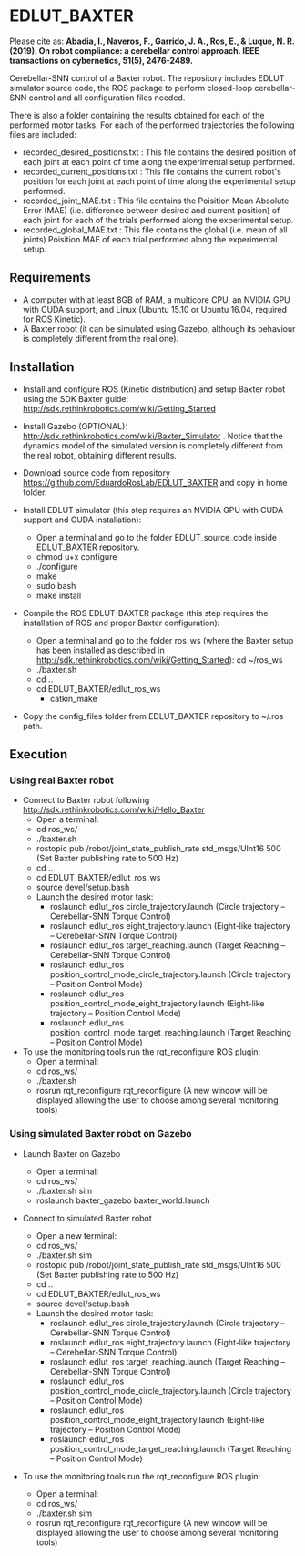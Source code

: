# EDLUT_BAXTER

Please cite as: 
**Abadia, I., Naveros, F., Garrido, J. A., Ros, E., & Luque, N. R. (2019). On robot compliance: a cerebellar control approach. IEEE transactions on cybernetics, 51(5), 2476-2489.**


Cerebellar-SNN control of a Baxter robot. The repository includes EDLUT simulator source code, the ROS package to perform closed-loop cerebellar-SNN control and all configuration files needed. 

There is also a folder containing the results obtained for each of the performed motor tasks. For each of the performed trajectories the following files are included: 
* recorded_desired_positions.txt : This file contains the desired position of each joint at each point of time along the experimental setup performed. 
* recorded_current_positions.txt : This file contains the current robot's position for each joint at each point of time along the experimental setup performed. 
* recorded_joint_MAE.txt : This file contains the Poisition Mean Absolute Error (MAE) (i.e. difference between desired and current position) of each joint for each of the trials performed along the experimental setup. 
* recorded_global_MAE.txt : This file contains the global (i.e. mean of all joints) Poisition MAE of each trial performed along the experimental setup. 
	

##  Requirements
* A computer with at least 8GB of RAM, a multicore CPU, an NVIDIA GPU with CUDA support, and Linux (Ubuntu 15.10 or Ubuntu 16.04, required for ROS Kinetic).
* A Baxter robot (it can be simulated using Gazebo, although its behaviour is completely different from the real one).


## Installation
* Install and configure ROS (Kinetic distribution) and setup Baxter robot using the SDK Baxter guide: http://sdk.rethinkrobotics.com/wiki/Getting_Started

* Install Gazebo (OPTIONAL): http://sdk.rethinkrobotics.com/wiki/Baxter_Simulator . Notice that the dynamics model of the simulated version is completely different from the real robot, obtaining different results. 

* Download source code from repository https://github.com/EduardoRosLab/EDLUT_BAXTER and copy in home folder. 

* Install EDLUT simulator (this step requires an NVIDIA GPU with CUDA support and CUDA installation):
	* Open a terminal and go to the folder EDLUT_source_code inside EDLUT_BAXTER repository.
	* chmod u+x configure
	* ./configure
	* make
	* sudo bash
	* make install

* Compile the ROS EDLUT-BAXTER package (this step requires the installation of ROS and proper Baxter configuration):
	* Open a terminal and go to the folder ros_ws (where the Baxter setup has been installed as described in http://sdk.rethinkrobotics.com/wiki/Getting_Started): cd ~/ros_ws
	* ./baxter.sh
	* cd ..
  * cd EDLUT_BAXTER/edlut_ros_ws
	* catkin_make

* Copy the config_files folder from EDLUT_BAXTER repository to ~/.ros path. 


## Execution 
### Using real Baxter robot 
* Connect to Baxter robot following http://sdk.rethinkrobotics.com/wiki/Hello_Baxter 
  * Open a terminal: 
  * cd ros_ws/
  * ./baxter.sh 
  * rostopic pub /robot/joint_state_publish_rate std_msgs/UInt16 500 (Set Baxter publishing rate to 500 Hz) 
  * cd ..
  * cd EDLUT_BAXTER/edlut_ros_ws
  * source devel/setup.bash
  * Launch the desired motor task: 
    * roslaunch edlut_ros circle_trajectory.launch (Circle trajectory – Cerebellar-SNN Torque Control)
    * roslaunch edlut_ros eight_trajectory.launch (Eight-like trajectory – Cerebellar-SNN Torque Control)
    * roslaunch edlut_ros target_reaching.launch (Target Reaching – Cerebellar-SNN Torque Control)
    * roslaunch edlut_ros position_control_mode_circle_trajectory.launch (Circle trajectory – Position Control Mode)
    * roslaunch edlut_ros position_control_mode_eight_trajectory.launch (Eight-like trajectory – Position Control Mode)
    * roslaunch edlut_ros position_control_mode_target_reaching.launch (Target Reaching – Position Control Mode)
* To use the monitoring tools run the rqt_reconfigure ROS plugin:
  * Open a terminal: 
  * cd ros_ws/
  * ./baxter.sh 
  * rosrun rqt_reconfigure rqt_reconfigure (A new window will be displayed allowing the user to choose among several monitoring tools) 



### Using simulated Baxter robot on Gazebo 
* Launch Baxter on Gazebo 
  * Open a terminal: 
  * cd ros_ws/
  * ./baxter.sh sim
  * roslaunch baxter_gazebo baxter_world.launch

* Connect to simulated Baxter robot 
  * Open a new terminal: 
  * cd ros_ws/
  * ./baxter.sh sim
  * rostopic pub /robot/joint_state_publish_rate std_msgs/UInt16 500 (Set Baxter publishing rate to 500 Hz)
  * cd ..
  * cd EDLUT_BAXTER/edlut_ros_ws
  * source devel/setup.bash
  * Launch the desired motor task: 
    * roslaunch edlut_ros circle_trajectory.launch (Circle trajectory – Cerebellar-SNN Torque Control)
    * roslaunch edlut_ros eight_trajectory.launch (Eight-like trajectory – Cerebellar-SNN Torque Control)
    * roslaunch edlut_ros target_reaching.launch (Target Reaching – Cerebellar-SNN Torque Control)
    * roslaunch edlut_ros position_control_mode_circle_trajectory.launch (Circle trajectory – Position Control Mode)
    * roslaunch edlut_ros position_control_mode_eight_trajectory.launch (Eight-like trajectory – Position Control Mode)
    * roslaunch edlut_ros position_control_mode_target_reaching.launch (Target Reaching – Position Control Mode)
* To use the monitoring tools run the rqt_reconfigure ROS plugin:
  * Open a terminal: 
  * cd ros_ws/
  * ./baxter.sh sim 
  * rosrun rqt_reconfigure rqt_reconfigure (A new window will be displayed allowing the user to choose among several monitoring tools) 

